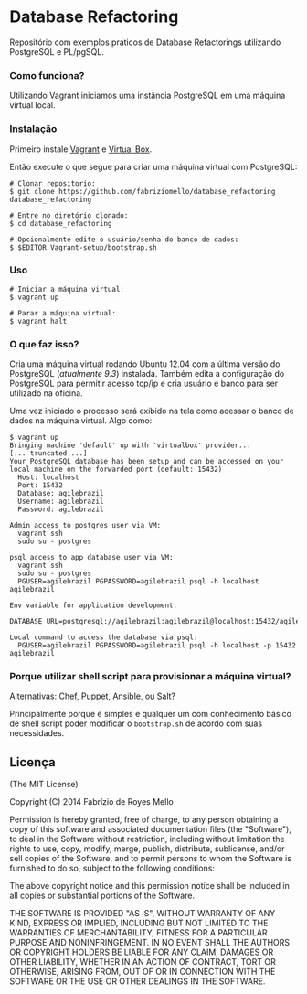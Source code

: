 Database Refactoring
====================

Repositório com exemplos práticos de Database Refactorings utilizando PostgreSQL e PL/pgSQL.

### Como funciona?

Utilizando Vagrant iniciamos uma instância PostgreSQL em uma máquina virtual local.

### Instalação

Primeiro instale [Vagrant] e [Virtual Box].

Então execute o que segue para criar uma máquina virtual com PostgreSQL:

	# Clonar repositorio:
    $ git clone https://github.com/fabriziomello/database_refactoring database_refactoring

    # Entre no diretório clonado:
    $ cd database_refactoring

    # Opcionalmente edite o usuário/senha do banco de dados:
    $ $EDITOR Vagrant-setup/bootstrap.sh

### Uso

    # Iniciar a máquina virtual:
    $ vagrant up

    # Parar a máquina virtual:
    $ vagrant halt

### O que faz isso?

Cria uma máquina virtual rodando Ubuntu 12.04 com a última versão do PostgreSQL (*atualmente 9.3*) instalada. Também edita a configuração do PostgreSQL para permitir acesso tcp/ip e cria usuário e banco para ser utilizado na oficina.

Uma vez iniciado o processo será exibido na tela como acessar o banco de dados na máquina virtual. Algo como:

    $ vagrant up
    Bringing machine 'default' up with 'virtualbox' provider...
    [... truncated ...]
    Your PostgreSQL database has been setup and can be accessed on your local machine on the forwarded port (default: 15432)
      Host: localhost
      Port: 15432
      Database: agilebrazil
      Username: agilebrazil
      Password: agilebrazil

    Admin access to postgres user via VM:
      vagrant ssh
      sudo su - postgres

    psql access to app database user via VM:
      vagrant ssh
      sudo su - postgres
      PGUSER=agilebrazil PGPASSWORD=agilebrazil psql -h localhost agilebrazil

    Env variable for application development:
      DATABASE_URL=postgresql://agilebrazil:agilebrazil@localhost:15432/agilebrazil

    Local command to access the database via psql:
      PGUSER=agilebrazil PGPASSWORD=agilebrazil psql -h localhost -p 15432 agilebrazil

### Porque utilizar shell script para provisionar a máquina virtual?

Alternativas: [Chef](http://www.getchef.com/chef/), [Puppet](http://puppetlabs.com/), [Ansible](http://www.ansibleworks.com/), ou [Salt](http://www.saltstack.com/)?

Principalmente porque é simples e qualquer um com conhecimento básico de shell script poder modificar o `bootstrap.sh` de acordo com suas necessidades.

## Licença
(The MIT License)

Copyright (C) 2014 Fabrízio de Royes Mello

Permission is hereby granted, free of charge, to any person obtaining a copy of this software and associated documentation files (the "Software"), to deal in the Software without restriction, including without limitation the rights to use, copy, modify, merge, publish, distribute, sublicense, and/or sell copies of the Software, and to permit persons to whom the Software is furnished to do so, subject to the following conditions:

The above copyright notice and this permission notice shall be included in all copies or substantial portions of the Software.

THE SOFTWARE IS PROVIDED "AS IS", WITHOUT WARRANTY OF ANY KIND, EXPRESS OR IMPLIED, INCLUDING BUT NOT LIMITED TO THE WARRANTIES OF MERCHANTABILITY, FITNESS FOR A PARTICULAR PURPOSE AND NONINFRINGEMENT. IN NO EVENT SHALL THE AUTHORS OR COPYRIGHT HOLDERS BE LIABLE FOR ANY CLAIM, DAMAGES OR OTHER LIABILITY, WHETHER IN AN ACTION OF CONTRACT, TORT OR OTHERWISE, ARISING FROM, OUT OF OR IN CONNECTION WITH THE SOFTWARE OR THE USE OR OTHER DEALINGS IN THE SOFTWARE.

[Virtual Box]: https://www.virtualbox.org/
[Vagrant]: http://www.vagrantup.com/
